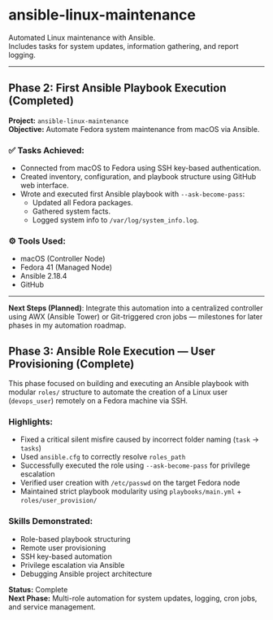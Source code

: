 # ansible-linux-maintenance

Automated Linux maintenance with Ansible.  
Includes tasks for system updates, information gathering, and report logging.

---

## Phase 2: First Ansible Playbook Execution (Completed)

**Project:** `ansible-linux-maintenance`  
**Objective:** Automate Fedora system maintenance from macOS via Ansible.

### ✅ Tasks Achieved:
- Connected from macOS to Fedora using SSH key-based authentication.
- Created inventory, configuration, and playbook structure using GitHub web interface.
- Wrote and executed first Ansible playbook with `--ask-become-pass`:
  - Updated all Fedora packages.
  - Gathered system facts.
  - Logged system info to `/var/log/system_info.log`.

### ⚙️ Tools Used:
- macOS (Controller Node)
- Fedora 41 (Managed Node)
- Ansible 2.18.4
- GitHub

---

**Next Steps (Planned)**: Integrate this automation into a centralized controller using AWX (Ansible Tower) or Git-triggered cron jobs — milestones for later phases in my automation roadmap.


## Phase 3: Ansible Role Execution — User Provisioning (Complete)

This phase focused on building and executing an Ansible playbook with modular `roles/` structure to automate the creation of a Linux user (`devops_user`) remotely on a Fedora machine via SSH.

### Highlights:
- Fixed a critical silent misfire caused by incorrect folder naming (`task` → `tasks`)
- Used `ansible.cfg` to correctly resolve `roles_path`
- Successfully executed the role using `--ask-become-pass` for privilege escalation
- Verified user creation with `/etc/passwd` on the target Fedora node
- Maintained strict playbook modularity using `playbooks/main.yml` + `roles/user_provision/`

### Skills Demonstrated:
- Role-based playbook structuring
- Remote user provisioning
- SSH key-based automation
- Privilege escalation via Ansible
- Debugging Ansible project architecture

**Status:** Complete  
**Next Phase:** Multi-role automation for system updates, logging, cron jobs, and service management.
